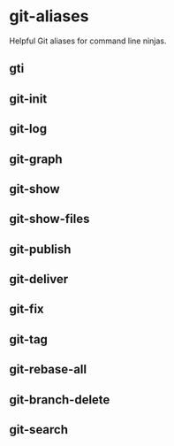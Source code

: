 # git-aliases

Helpful Git aliases for command line ninjas.

## gti
## git-init
## git-log
## git-graph
## git-show
## git-show-files
## git-publish
## git-deliver
## git-fix
## git-tag
## git-rebase-all
## git-branch-delete
## git-search
